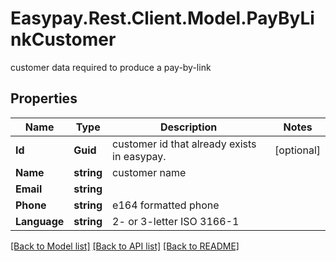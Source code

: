 # Easypay.Rest.Client.Model.PayByLinkCustomer
customer data required to produce a pay-by-link

## Properties

Name | Type | Description | Notes
------------ | ------------- | ------------- | -------------
**Id** | **Guid** | customer id that already exists in easypay. | [optional] 
**Name** | **string** | customer name | 
**Email** | **string** |  | 
**Phone** | **string** | e164 formatted phone | 
**Language** | **string** | 2- or 3-letter ISO 3166-1 | 

[[Back to Model list]](../README.md#documentation-for-models) [[Back to API list]](../README.md#documentation-for-api-endpoints) [[Back to README]](../README.md)

